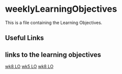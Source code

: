 # weeklyLearningObjectives
This is a file containing the Learning Objectives. 

## Useful Links


## links to the learning objectives
[wk8 LO](W08-LOs/W08-LOs/W08-LOs-explained.md)
[wk5 LO](week-5-review/README.md)
[wk8 LO](W08-LOs/W08-LOs/W08-LOs-explained.md)